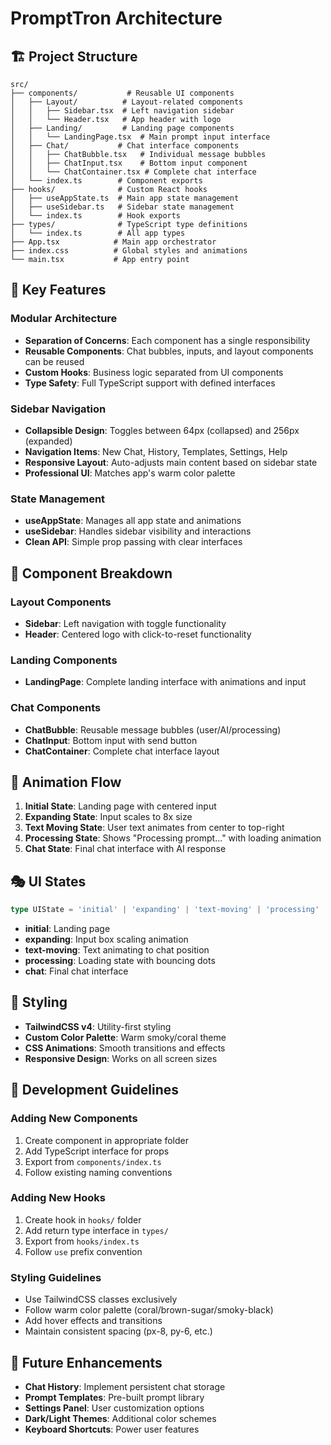 # PromptTron Architecture

## 🏗️ Project Structure

```
src/
├── components/           # Reusable UI components
│   ├── Layout/          # Layout-related components
│   │   ├── Sidebar.tsx  # Left navigation sidebar
│   │   └── Header.tsx   # App header with logo
│   ├── Landing/         # Landing page components
│   │   └── LandingPage.tsx  # Main prompt input interface
│   ├── Chat/           # Chat interface components
│   │   ├── ChatBubble.tsx   # Individual message bubbles
│   │   ├── ChatInput.tsx    # Bottom input component
│   │   └── ChatContainer.tsx # Complete chat interface
│   └── index.ts        # Component exports
├── hooks/              # Custom React hooks
│   ├── useAppState.ts  # Main app state management
│   ├── useSidebar.ts   # Sidebar state management
│   └── index.ts        # Hook exports
├── types/              # TypeScript type definitions
│   └── index.ts        # All app types
├── App.tsx            # Main app orchestrator
├── index.css          # Global styles and animations
└── main.tsx           # App entry point
```

## 🎯 Key Features

### Modular Architecture
- **Separation of Concerns**: Each component has a single responsibility
- **Reusable Components**: Chat bubbles, inputs, and layout components can be reused
- **Custom Hooks**: Business logic separated from UI components
- **Type Safety**: Full TypeScript support with defined interfaces

### Sidebar Navigation
- **Collapsible Design**: Toggles between 64px (collapsed) and 256px (expanded)
- **Navigation Items**: New Chat, History, Templates, Settings, Help
- **Responsive Layout**: Auto-adjusts main content based on sidebar state
- **Professional UI**: Matches app's warm color palette

### State Management
- **useAppState**: Manages all app state and animations
- **useSidebar**: Handles sidebar visibility and interactions
- **Clean API**: Simple prop passing with clear interfaces

## 🎨 Component Breakdown

### Layout Components
- **Sidebar**: Left navigation with toggle functionality
- **Header**: Centered logo with click-to-reset functionality

### Landing Components
- **LandingPage**: Complete landing interface with animations and input

### Chat Components
- **ChatBubble**: Reusable message bubbles (user/AI/processing)
- **ChatInput**: Bottom input with send button
- **ChatContainer**: Complete chat interface layout

## 🔄 Animation Flow

1. **Initial State**: Landing page with centered input
2. **Expanding State**: Input scales to 8x size
3. **Text Moving State**: User text animates from center to top-right
4. **Processing State**: Shows "Processing prompt..." with loading animation
5. **Chat State**: Final chat interface with AI response

## 🎭 UI States

```typescript
type UIState = 'initial' | 'expanding' | 'text-moving' | 'processing' | 'chat'
```

- **initial**: Landing page
- **expanding**: Input box scaling animation
- **text-moving**: Text animating to chat position
- **processing**: Loading state with bouncing dots
- **chat**: Final chat interface

## 🎨 Styling

- **TailwindCSS v4**: Utility-first styling
- **Custom Color Palette**: Warm smoky/coral theme
- **CSS Animations**: Smooth transitions and effects
- **Responsive Design**: Works on all screen sizes

## 🚀 Development Guidelines

### Adding New Components
1. Create component in appropriate folder
2. Add TypeScript interface for props
3. Export from `components/index.ts`
4. Follow existing naming conventions

### Adding New Hooks
1. Create hook in `hooks/` folder
2. Add return type interface in `types/`
3. Export from `hooks/index.ts`
4. Follow `use` prefix convention

### Styling Guidelines
- Use TailwindCSS classes exclusively
- Follow warm color palette (coral/brown-sugar/smoky-black)
- Add hover effects and transitions
- Maintain consistent spacing (px-8, py-6, etc.)

## 🔧 Future Enhancements

- **Chat History**: Implement persistent chat storage
- **Prompt Templates**: Pre-built prompt library
- **Settings Panel**: User customization options
- **Dark/Light Themes**: Additional color schemes
- **Keyboard Shortcuts**: Power user features 